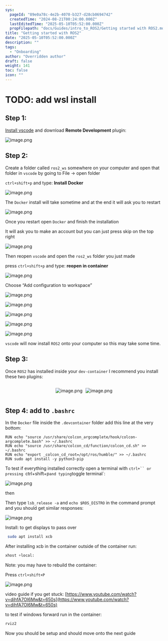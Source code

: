 ```yaml
---
sys:
  pageId: "89e0a78c-4e2b-4070-b327-d28cb0694742"
  createdTime: "2024-08-21T00:24:00.000Z"
  lastEditedTime: "2025-05-10T05:52:00.000Z"
  propFilepath: "docs/Guides/intro_to_ROS2/Getting started with ROS2.md"
title: "Getting started with ROS2"
date: "2025-05-10T05:52:00.000Z"
description: ""
tags:
  - "Onboarding"
author: "Overridden author"
draft: false
weight: 141
toc: false
icon: ""
---
```


# TODO: add wsl install

## Step 1:

[Install vscode](https://code.visualstudio.com/download) and download **Remote Development** plugin:

![image.png](https://prod-files-secure.s3.us-west-2.amazonaws.com/d518164a-d88e-44d1-a4ee-3adb3bd8bce0/efb52993-1881-4a40-b95e-6f020334f022/image.png?X-Amz-Algorithm=AWS4-HMAC-SHA256&X-Amz-Content-Sha256=UNSIGNED-PAYLOAD&X-Amz-Credential=ASIAZI2LB4663BUYK65B%2F20250620%2Fus-west-2%2Fs3%2Faws4_request&X-Amz-Date=20250620T121623Z&X-Amz-Expires=3600&X-Amz-Security-Token=IQoJb3JpZ2luX2VjENP%2F%2F%2F%2F%2F%2F%2F%2F%2F%2FwEaCXVzLXdlc3QtMiJHMEUCIQC6vSJC9NRis5WeezVc%2Fodie7c1nFfM3rDXuLkXLTsexwIgdpyNrG7xvJokrqn3MQDYjtAEJA3F%2B3WPq2REDn1cIbQqiAQIvP%2F%2F%2F%2F%2F%2F%2F%2F%2F%2FARAAGgw2Mzc0MjMxODM4MDUiDMSM%2FL9rW5QqslXveSrcAyR6SzBv%2Bd0S6kYULLwDz8E7%2FBthJtBzswCIyTxIPy90CBH4xsJNtaOeAOEVEXreWYUPL9G%2FSLUcU9fEO5eoPC7d1LY9bQ4LlblEugyCheiP%2FZKS36suMBiof7c5xA3%2B8e0eWzWuyyxXE7Zq8WDX6%2FvLpcaicJHt%2FaKGjFsmnjYWIy%2FEGOylh292cUsnDkqjZapFM%2BrOAeH7mbo3rGDQ93OvGtAN0dVxZkdGIS2g3QY7HIZduJzaY2GmW%2B42QD1K%2BqQ5UZaSumw2q2Lv59Isal6OuNBxhx%2B68YgmtZh8k1zfarkLdGIx%2BcyQNZo6GMPXP9btE55X6sEuAr2w6GDJlORwU0FgPWnpTmgw6reg1ynQa%2BXNSlrAkpsF0lNquQXMGYT2NVUKqKGPviWPEgmpjhQpMvqL440LM0RHw0CTyhiNShoDJOJAD3EznS4BJArzHBAUAMIVsAcW%2F3MHQLAmAYqTwmWdqVSwKv8KM5rTyuDRNHubAuF%2FiOYdIuZQ7PHJPCE2AHG8YoF7tnFTOmS850IHWAMk0NSZwqmmqbhZT%2Fjb20gFE%2FnpySL%2Btiuye2iAfku2cc8RggM8FMSb3MmpYJAB8Uu32dACoKcTkApAg3FwA3jw4T3hL%2B%2BpX%2FYdMOHx1MIGOqUBWa8zvj3UAP%2B7OORWGo%2Fyn%2Bs0MTL0wIkJCClk6uslgZ0QBCW5UnNO6QMnVXyZm3l1zOXDDF4lidmZELTNheWBrduMJCQnCGSCeUyQZg58Hh%2FHPaOPBVxvnRX1KIw6LeiI1kBJWPPwx3bXNvIPEhUrP3pNWcTn3HK67tts17O9t4jJ4hM1%2B5M88HgzR33kEDhPWNaVwTQjH%2B4aue1QLpI5%2F2FcZK18&X-Amz-Signature=5d8043968693198ce416298b85d58eb2de6e0ab2919dcdd0971d679096c0de7b&X-Amz-SignedHeaders=host&x-amz-checksum-mode=ENABLED&x-id=GetObject)

## Step 2:

Create a folder called `ros2_ws` somewhere on your computer and open that folder in `vscode` by going to File → open folder 

`ctrl+shift+p` and type: **Install Docker**

![image.png](https://prod-files-secure.s3.us-west-2.amazonaws.com/d518164a-d88e-44d1-a4ee-3adb3bd8bce0/2269dc0e-1cd5-47ff-bceb-c04ad9b2eab0/image.png?X-Amz-Algorithm=AWS4-HMAC-SHA256&X-Amz-Content-Sha256=UNSIGNED-PAYLOAD&X-Amz-Credential=ASIAZI2LB4663BUYK65B%2F20250620%2Fus-west-2%2Fs3%2Faws4_request&X-Amz-Date=20250620T121623Z&X-Amz-Expires=3600&X-Amz-Security-Token=IQoJb3JpZ2luX2VjENP%2F%2F%2F%2F%2F%2F%2F%2F%2F%2FwEaCXVzLXdlc3QtMiJHMEUCIQC6vSJC9NRis5WeezVc%2Fodie7c1nFfM3rDXuLkXLTsexwIgdpyNrG7xvJokrqn3MQDYjtAEJA3F%2B3WPq2REDn1cIbQqiAQIvP%2F%2F%2F%2F%2F%2F%2F%2F%2F%2FARAAGgw2Mzc0MjMxODM4MDUiDMSM%2FL9rW5QqslXveSrcAyR6SzBv%2Bd0S6kYULLwDz8E7%2FBthJtBzswCIyTxIPy90CBH4xsJNtaOeAOEVEXreWYUPL9G%2FSLUcU9fEO5eoPC7d1LY9bQ4LlblEugyCheiP%2FZKS36suMBiof7c5xA3%2B8e0eWzWuyyxXE7Zq8WDX6%2FvLpcaicJHt%2FaKGjFsmnjYWIy%2FEGOylh292cUsnDkqjZapFM%2BrOAeH7mbo3rGDQ93OvGtAN0dVxZkdGIS2g3QY7HIZduJzaY2GmW%2B42QD1K%2BqQ5UZaSumw2q2Lv59Isal6OuNBxhx%2B68YgmtZh8k1zfarkLdGIx%2BcyQNZo6GMPXP9btE55X6sEuAr2w6GDJlORwU0FgPWnpTmgw6reg1ynQa%2BXNSlrAkpsF0lNquQXMGYT2NVUKqKGPviWPEgmpjhQpMvqL440LM0RHw0CTyhiNShoDJOJAD3EznS4BJArzHBAUAMIVsAcW%2F3MHQLAmAYqTwmWdqVSwKv8KM5rTyuDRNHubAuF%2FiOYdIuZQ7PHJPCE2AHG8YoF7tnFTOmS850IHWAMk0NSZwqmmqbhZT%2Fjb20gFE%2FnpySL%2Btiuye2iAfku2cc8RggM8FMSb3MmpYJAB8Uu32dACoKcTkApAg3FwA3jw4T3hL%2B%2BpX%2FYdMOHx1MIGOqUBWa8zvj3UAP%2B7OORWGo%2Fyn%2Bs0MTL0wIkJCClk6uslgZ0QBCW5UnNO6QMnVXyZm3l1zOXDDF4lidmZELTNheWBrduMJCQnCGSCeUyQZg58Hh%2FHPaOPBVxvnRX1KIw6LeiI1kBJWPPwx3bXNvIPEhUrP3pNWcTn3HK67tts17O9t4jJ4hM1%2B5M88HgzR33kEDhPWNaVwTQjH%2B4aue1QLpI5%2F2FcZK18&X-Amz-Signature=f124896b7baaf9d3cd14fb6f7ef61d1bad91ebb4723bae5f4e02398673b02941&X-Amz-SignedHeaders=host&x-amz-checksum-mode=ENABLED&x-id=GetObject)

The `Docker` install will take sometime and at the end it will ask you to restart

![image.png](https://prod-files-secure.s3.us-west-2.amazonaws.com/d518164a-d88e-44d1-a4ee-3adb3bd8bce0/ed233f78-be33-4b1f-b89c-9c346c0e961e/image.png?X-Amz-Algorithm=AWS4-HMAC-SHA256&X-Amz-Content-Sha256=UNSIGNED-PAYLOAD&X-Amz-Credential=ASIAZI2LB4663BUYK65B%2F20250620%2Fus-west-2%2Fs3%2Faws4_request&X-Amz-Date=20250620T121623Z&X-Amz-Expires=3600&X-Amz-Security-Token=IQoJb3JpZ2luX2VjENP%2F%2F%2F%2F%2F%2F%2F%2F%2F%2FwEaCXVzLXdlc3QtMiJHMEUCIQC6vSJC9NRis5WeezVc%2Fodie7c1nFfM3rDXuLkXLTsexwIgdpyNrG7xvJokrqn3MQDYjtAEJA3F%2B3WPq2REDn1cIbQqiAQIvP%2F%2F%2F%2F%2F%2F%2F%2F%2F%2FARAAGgw2Mzc0MjMxODM4MDUiDMSM%2FL9rW5QqslXveSrcAyR6SzBv%2Bd0S6kYULLwDz8E7%2FBthJtBzswCIyTxIPy90CBH4xsJNtaOeAOEVEXreWYUPL9G%2FSLUcU9fEO5eoPC7d1LY9bQ4LlblEugyCheiP%2FZKS36suMBiof7c5xA3%2B8e0eWzWuyyxXE7Zq8WDX6%2FvLpcaicJHt%2FaKGjFsmnjYWIy%2FEGOylh292cUsnDkqjZapFM%2BrOAeH7mbo3rGDQ93OvGtAN0dVxZkdGIS2g3QY7HIZduJzaY2GmW%2B42QD1K%2BqQ5UZaSumw2q2Lv59Isal6OuNBxhx%2B68YgmtZh8k1zfarkLdGIx%2BcyQNZo6GMPXP9btE55X6sEuAr2w6GDJlORwU0FgPWnpTmgw6reg1ynQa%2BXNSlrAkpsF0lNquQXMGYT2NVUKqKGPviWPEgmpjhQpMvqL440LM0RHw0CTyhiNShoDJOJAD3EznS4BJArzHBAUAMIVsAcW%2F3MHQLAmAYqTwmWdqVSwKv8KM5rTyuDRNHubAuF%2FiOYdIuZQ7PHJPCE2AHG8YoF7tnFTOmS850IHWAMk0NSZwqmmqbhZT%2Fjb20gFE%2FnpySL%2Btiuye2iAfku2cc8RggM8FMSb3MmpYJAB8Uu32dACoKcTkApAg3FwA3jw4T3hL%2B%2BpX%2FYdMOHx1MIGOqUBWa8zvj3UAP%2B7OORWGo%2Fyn%2Bs0MTL0wIkJCClk6uslgZ0QBCW5UnNO6QMnVXyZm3l1zOXDDF4lidmZELTNheWBrduMJCQnCGSCeUyQZg58Hh%2FHPaOPBVxvnRX1KIw6LeiI1kBJWPPwx3bXNvIPEhUrP3pNWcTn3HK67tts17O9t4jJ4hM1%2B5M88HgzR33kEDhPWNaVwTQjH%2B4aue1QLpI5%2F2FcZK18&X-Amz-Signature=8cd5664168e5073d69f27c77940c086350e998c2c8ac9c6ea0592218f6383453&X-Amz-SignedHeaders=host&x-amz-checksum-mode=ENABLED&x-id=GetObject)

Once you restart open `Docker` and finish the installation

It will ask you to make an account but you can just press skip on the top right

![image.png](https://prod-files-secure.s3.us-west-2.amazonaws.com/d518164a-d88e-44d1-a4ee-3adb3bd8bce0/21010ad9-1659-4fd9-9f59-9932a09b2a3d/image.png?X-Amz-Algorithm=AWS4-HMAC-SHA256&X-Amz-Content-Sha256=UNSIGNED-PAYLOAD&X-Amz-Credential=ASIAZI2LB4663BUYK65B%2F20250620%2Fus-west-2%2Fs3%2Faws4_request&X-Amz-Date=20250620T121623Z&X-Amz-Expires=3600&X-Amz-Security-Token=IQoJb3JpZ2luX2VjENP%2F%2F%2F%2F%2F%2F%2F%2F%2F%2FwEaCXVzLXdlc3QtMiJHMEUCIQC6vSJC9NRis5WeezVc%2Fodie7c1nFfM3rDXuLkXLTsexwIgdpyNrG7xvJokrqn3MQDYjtAEJA3F%2B3WPq2REDn1cIbQqiAQIvP%2F%2F%2F%2F%2F%2F%2F%2F%2F%2FARAAGgw2Mzc0MjMxODM4MDUiDMSM%2FL9rW5QqslXveSrcAyR6SzBv%2Bd0S6kYULLwDz8E7%2FBthJtBzswCIyTxIPy90CBH4xsJNtaOeAOEVEXreWYUPL9G%2FSLUcU9fEO5eoPC7d1LY9bQ4LlblEugyCheiP%2FZKS36suMBiof7c5xA3%2B8e0eWzWuyyxXE7Zq8WDX6%2FvLpcaicJHt%2FaKGjFsmnjYWIy%2FEGOylh292cUsnDkqjZapFM%2BrOAeH7mbo3rGDQ93OvGtAN0dVxZkdGIS2g3QY7HIZduJzaY2GmW%2B42QD1K%2BqQ5UZaSumw2q2Lv59Isal6OuNBxhx%2B68YgmtZh8k1zfarkLdGIx%2BcyQNZo6GMPXP9btE55X6sEuAr2w6GDJlORwU0FgPWnpTmgw6reg1ynQa%2BXNSlrAkpsF0lNquQXMGYT2NVUKqKGPviWPEgmpjhQpMvqL440LM0RHw0CTyhiNShoDJOJAD3EznS4BJArzHBAUAMIVsAcW%2F3MHQLAmAYqTwmWdqVSwKv8KM5rTyuDRNHubAuF%2FiOYdIuZQ7PHJPCE2AHG8YoF7tnFTOmS850IHWAMk0NSZwqmmqbhZT%2Fjb20gFE%2FnpySL%2Btiuye2iAfku2cc8RggM8FMSb3MmpYJAB8Uu32dACoKcTkApAg3FwA3jw4T3hL%2B%2BpX%2FYdMOHx1MIGOqUBWa8zvj3UAP%2B7OORWGo%2Fyn%2Bs0MTL0wIkJCClk6uslgZ0QBCW5UnNO6QMnVXyZm3l1zOXDDF4lidmZELTNheWBrduMJCQnCGSCeUyQZg58Hh%2FHPaOPBVxvnRX1KIw6LeiI1kBJWPPwx3bXNvIPEhUrP3pNWcTn3HK67tts17O9t4jJ4hM1%2B5M88HgzR33kEDhPWNaVwTQjH%2B4aue1QLpI5%2F2FcZK18&X-Amz-Signature=f10591aec03db5fd9e394fe6b9fe5988d39c27491371f31a7af8a5a814dc6835&X-Amz-SignedHeaders=host&x-amz-checksum-mode=ENABLED&x-id=GetObject)

Then reopen `vscode` and open the `ros2_ws` folder you just made

press `ctrl+shift+p` and type: **reopen in container**

![image.png](https://prod-files-secure.s3.us-west-2.amazonaws.com/d518164a-d88e-44d1-a4ee-3adb3bd8bce0/4e93b8c2-41ad-488c-8095-c74205196118/image.png?X-Amz-Algorithm=AWS4-HMAC-SHA256&X-Amz-Content-Sha256=UNSIGNED-PAYLOAD&X-Amz-Credential=ASIAZI2LB4663BUYK65B%2F20250620%2Fus-west-2%2Fs3%2Faws4_request&X-Amz-Date=20250620T121623Z&X-Amz-Expires=3600&X-Amz-Security-Token=IQoJb3JpZ2luX2VjENP%2F%2F%2F%2F%2F%2F%2F%2F%2F%2FwEaCXVzLXdlc3QtMiJHMEUCIQC6vSJC9NRis5WeezVc%2Fodie7c1nFfM3rDXuLkXLTsexwIgdpyNrG7xvJokrqn3MQDYjtAEJA3F%2B3WPq2REDn1cIbQqiAQIvP%2F%2F%2F%2F%2F%2F%2F%2F%2F%2FARAAGgw2Mzc0MjMxODM4MDUiDMSM%2FL9rW5QqslXveSrcAyR6SzBv%2Bd0S6kYULLwDz8E7%2FBthJtBzswCIyTxIPy90CBH4xsJNtaOeAOEVEXreWYUPL9G%2FSLUcU9fEO5eoPC7d1LY9bQ4LlblEugyCheiP%2FZKS36suMBiof7c5xA3%2B8e0eWzWuyyxXE7Zq8WDX6%2FvLpcaicJHt%2FaKGjFsmnjYWIy%2FEGOylh292cUsnDkqjZapFM%2BrOAeH7mbo3rGDQ93OvGtAN0dVxZkdGIS2g3QY7HIZduJzaY2GmW%2B42QD1K%2BqQ5UZaSumw2q2Lv59Isal6OuNBxhx%2B68YgmtZh8k1zfarkLdGIx%2BcyQNZo6GMPXP9btE55X6sEuAr2w6GDJlORwU0FgPWnpTmgw6reg1ynQa%2BXNSlrAkpsF0lNquQXMGYT2NVUKqKGPviWPEgmpjhQpMvqL440LM0RHw0CTyhiNShoDJOJAD3EznS4BJArzHBAUAMIVsAcW%2F3MHQLAmAYqTwmWdqVSwKv8KM5rTyuDRNHubAuF%2FiOYdIuZQ7PHJPCE2AHG8YoF7tnFTOmS850IHWAMk0NSZwqmmqbhZT%2Fjb20gFE%2FnpySL%2Btiuye2iAfku2cc8RggM8FMSb3MmpYJAB8Uu32dACoKcTkApAg3FwA3jw4T3hL%2B%2BpX%2FYdMOHx1MIGOqUBWa8zvj3UAP%2B7OORWGo%2Fyn%2Bs0MTL0wIkJCClk6uslgZ0QBCW5UnNO6QMnVXyZm3l1zOXDDF4lidmZELTNheWBrduMJCQnCGSCeUyQZg58Hh%2FHPaOPBVxvnRX1KIw6LeiI1kBJWPPwx3bXNvIPEhUrP3pNWcTn3HK67tts17O9t4jJ4hM1%2B5M88HgzR33kEDhPWNaVwTQjH%2B4aue1QLpI5%2F2FcZK18&X-Amz-Signature=038edf2f06760ca698eb9b27ecf066bb2591ff7da0e88cab9f6e03adf3de8865&X-Amz-SignedHeaders=host&x-amz-checksum-mode=ENABLED&x-id=GetObject)

Choose “Add configuration to workspace”

![image.png](https://prod-files-secure.s3.us-west-2.amazonaws.com/d518164a-d88e-44d1-a4ee-3adb3bd8bce0/9560b282-5060-4989-ba37-97e7b2c22476/image.png?X-Amz-Algorithm=AWS4-HMAC-SHA256&X-Amz-Content-Sha256=UNSIGNED-PAYLOAD&X-Amz-Credential=ASIAZI2LB4663BUYK65B%2F20250620%2Fus-west-2%2Fs3%2Faws4_request&X-Amz-Date=20250620T121623Z&X-Amz-Expires=3600&X-Amz-Security-Token=IQoJb3JpZ2luX2VjENP%2F%2F%2F%2F%2F%2F%2F%2F%2F%2FwEaCXVzLXdlc3QtMiJHMEUCIQC6vSJC9NRis5WeezVc%2Fodie7c1nFfM3rDXuLkXLTsexwIgdpyNrG7xvJokrqn3MQDYjtAEJA3F%2B3WPq2REDn1cIbQqiAQIvP%2F%2F%2F%2F%2F%2F%2F%2F%2F%2FARAAGgw2Mzc0MjMxODM4MDUiDMSM%2FL9rW5QqslXveSrcAyR6SzBv%2Bd0S6kYULLwDz8E7%2FBthJtBzswCIyTxIPy90CBH4xsJNtaOeAOEVEXreWYUPL9G%2FSLUcU9fEO5eoPC7d1LY9bQ4LlblEugyCheiP%2FZKS36suMBiof7c5xA3%2B8e0eWzWuyyxXE7Zq8WDX6%2FvLpcaicJHt%2FaKGjFsmnjYWIy%2FEGOylh292cUsnDkqjZapFM%2BrOAeH7mbo3rGDQ93OvGtAN0dVxZkdGIS2g3QY7HIZduJzaY2GmW%2B42QD1K%2BqQ5UZaSumw2q2Lv59Isal6OuNBxhx%2B68YgmtZh8k1zfarkLdGIx%2BcyQNZo6GMPXP9btE55X6sEuAr2w6GDJlORwU0FgPWnpTmgw6reg1ynQa%2BXNSlrAkpsF0lNquQXMGYT2NVUKqKGPviWPEgmpjhQpMvqL440LM0RHw0CTyhiNShoDJOJAD3EznS4BJArzHBAUAMIVsAcW%2F3MHQLAmAYqTwmWdqVSwKv8KM5rTyuDRNHubAuF%2FiOYdIuZQ7PHJPCE2AHG8YoF7tnFTOmS850IHWAMk0NSZwqmmqbhZT%2Fjb20gFE%2FnpySL%2Btiuye2iAfku2cc8RggM8FMSb3MmpYJAB8Uu32dACoKcTkApAg3FwA3jw4T3hL%2B%2BpX%2FYdMOHx1MIGOqUBWa8zvj3UAP%2B7OORWGo%2Fyn%2Bs0MTL0wIkJCClk6uslgZ0QBCW5UnNO6QMnVXyZm3l1zOXDDF4lidmZELTNheWBrduMJCQnCGSCeUyQZg58Hh%2FHPaOPBVxvnRX1KIw6LeiI1kBJWPPwx3bXNvIPEhUrP3pNWcTn3HK67tts17O9t4jJ4hM1%2B5M88HgzR33kEDhPWNaVwTQjH%2B4aue1QLpI5%2F2FcZK18&X-Amz-Signature=00ee5e3b9990d88a1a760a30c9a98467cd06c9e68bd68ca6e6c749665225e4e0&X-Amz-SignedHeaders=host&x-amz-checksum-mode=ENABLED&x-id=GetObject)

![image.png](https://prod-files-secure.s3.us-west-2.amazonaws.com/d518164a-d88e-44d1-a4ee-3adb3bd8bce0/2ee63f81-886b-48e8-a553-dc6e5eac99e4/image.png?X-Amz-Algorithm=AWS4-HMAC-SHA256&X-Amz-Content-Sha256=UNSIGNED-PAYLOAD&X-Amz-Credential=ASIAZI2LB4663BUYK65B%2F20250620%2Fus-west-2%2Fs3%2Faws4_request&X-Amz-Date=20250620T121623Z&X-Amz-Expires=3600&X-Amz-Security-Token=IQoJb3JpZ2luX2VjENP%2F%2F%2F%2F%2F%2F%2F%2F%2F%2FwEaCXVzLXdlc3QtMiJHMEUCIQC6vSJC9NRis5WeezVc%2Fodie7c1nFfM3rDXuLkXLTsexwIgdpyNrG7xvJokrqn3MQDYjtAEJA3F%2B3WPq2REDn1cIbQqiAQIvP%2F%2F%2F%2F%2F%2F%2F%2F%2F%2FARAAGgw2Mzc0MjMxODM4MDUiDMSM%2FL9rW5QqslXveSrcAyR6SzBv%2Bd0S6kYULLwDz8E7%2FBthJtBzswCIyTxIPy90CBH4xsJNtaOeAOEVEXreWYUPL9G%2FSLUcU9fEO5eoPC7d1LY9bQ4LlblEugyCheiP%2FZKS36suMBiof7c5xA3%2B8e0eWzWuyyxXE7Zq8WDX6%2FvLpcaicJHt%2FaKGjFsmnjYWIy%2FEGOylh292cUsnDkqjZapFM%2BrOAeH7mbo3rGDQ93OvGtAN0dVxZkdGIS2g3QY7HIZduJzaY2GmW%2B42QD1K%2BqQ5UZaSumw2q2Lv59Isal6OuNBxhx%2B68YgmtZh8k1zfarkLdGIx%2BcyQNZo6GMPXP9btE55X6sEuAr2w6GDJlORwU0FgPWnpTmgw6reg1ynQa%2BXNSlrAkpsF0lNquQXMGYT2NVUKqKGPviWPEgmpjhQpMvqL440LM0RHw0CTyhiNShoDJOJAD3EznS4BJArzHBAUAMIVsAcW%2F3MHQLAmAYqTwmWdqVSwKv8KM5rTyuDRNHubAuF%2FiOYdIuZQ7PHJPCE2AHG8YoF7tnFTOmS850IHWAMk0NSZwqmmqbhZT%2Fjb20gFE%2FnpySL%2Btiuye2iAfku2cc8RggM8FMSb3MmpYJAB8Uu32dACoKcTkApAg3FwA3jw4T3hL%2B%2BpX%2FYdMOHx1MIGOqUBWa8zvj3UAP%2B7OORWGo%2Fyn%2Bs0MTL0wIkJCClk6uslgZ0QBCW5UnNO6QMnVXyZm3l1zOXDDF4lidmZELTNheWBrduMJCQnCGSCeUyQZg58Hh%2FHPaOPBVxvnRX1KIw6LeiI1kBJWPPwx3bXNvIPEhUrP3pNWcTn3HK67tts17O9t4jJ4hM1%2B5M88HgzR33kEDhPWNaVwTQjH%2B4aue1QLpI5%2F2FcZK18&X-Amz-Signature=e51b7a9907ad0166564a1f4fc2f3fb2cc453958c57467e3f4bd9347958fec376&X-Amz-SignedHeaders=host&x-amz-checksum-mode=ENABLED&x-id=GetObject)

![image.png](https://prod-files-secure.s3.us-west-2.amazonaws.com/d518164a-d88e-44d1-a4ee-3adb3bd8bce0/ae1580b2-b048-407e-aed9-b584224a7a04/image.png?X-Amz-Algorithm=AWS4-HMAC-SHA256&X-Amz-Content-Sha256=UNSIGNED-PAYLOAD&X-Amz-Credential=ASIAZI2LB4663BUYK65B%2F20250620%2Fus-west-2%2Fs3%2Faws4_request&X-Amz-Date=20250620T121623Z&X-Amz-Expires=3600&X-Amz-Security-Token=IQoJb3JpZ2luX2VjENP%2F%2F%2F%2F%2F%2F%2F%2F%2F%2FwEaCXVzLXdlc3QtMiJHMEUCIQC6vSJC9NRis5WeezVc%2Fodie7c1nFfM3rDXuLkXLTsexwIgdpyNrG7xvJokrqn3MQDYjtAEJA3F%2B3WPq2REDn1cIbQqiAQIvP%2F%2F%2F%2F%2F%2F%2F%2F%2F%2FARAAGgw2Mzc0MjMxODM4MDUiDMSM%2FL9rW5QqslXveSrcAyR6SzBv%2Bd0S6kYULLwDz8E7%2FBthJtBzswCIyTxIPy90CBH4xsJNtaOeAOEVEXreWYUPL9G%2FSLUcU9fEO5eoPC7d1LY9bQ4LlblEugyCheiP%2FZKS36suMBiof7c5xA3%2B8e0eWzWuyyxXE7Zq8WDX6%2FvLpcaicJHt%2FaKGjFsmnjYWIy%2FEGOylh292cUsnDkqjZapFM%2BrOAeH7mbo3rGDQ93OvGtAN0dVxZkdGIS2g3QY7HIZduJzaY2GmW%2B42QD1K%2BqQ5UZaSumw2q2Lv59Isal6OuNBxhx%2B68YgmtZh8k1zfarkLdGIx%2BcyQNZo6GMPXP9btE55X6sEuAr2w6GDJlORwU0FgPWnpTmgw6reg1ynQa%2BXNSlrAkpsF0lNquQXMGYT2NVUKqKGPviWPEgmpjhQpMvqL440LM0RHw0CTyhiNShoDJOJAD3EznS4BJArzHBAUAMIVsAcW%2F3MHQLAmAYqTwmWdqVSwKv8KM5rTyuDRNHubAuF%2FiOYdIuZQ7PHJPCE2AHG8YoF7tnFTOmS850IHWAMk0NSZwqmmqbhZT%2Fjb20gFE%2FnpySL%2Btiuye2iAfku2cc8RggM8FMSb3MmpYJAB8Uu32dACoKcTkApAg3FwA3jw4T3hL%2B%2BpX%2FYdMOHx1MIGOqUBWa8zvj3UAP%2B7OORWGo%2Fyn%2Bs0MTL0wIkJCClk6uslgZ0QBCW5UnNO6QMnVXyZm3l1zOXDDF4lidmZELTNheWBrduMJCQnCGSCeUyQZg58Hh%2FHPaOPBVxvnRX1KIw6LeiI1kBJWPPwx3bXNvIPEhUrP3pNWcTn3HK67tts17O9t4jJ4hM1%2B5M88HgzR33kEDhPWNaVwTQjH%2B4aue1QLpI5%2F2FcZK18&X-Amz-Signature=34bbb86d37102e170d1cc150ac13012ebc4aff225ecaa3e29b9a453e0ae03a93&X-Amz-SignedHeaders=host&x-amz-checksum-mode=ENABLED&x-id=GetObject)

![image.png](https://prod-files-secure.s3.us-west-2.amazonaws.com/d518164a-d88e-44d1-a4ee-3adb3bd8bce0/53255b28-f75e-430f-b9e3-c0ac8577e42b/image.png?X-Amz-Algorithm=AWS4-HMAC-SHA256&X-Amz-Content-Sha256=UNSIGNED-PAYLOAD&X-Amz-Credential=ASIAZI2LB4663BUYK65B%2F20250620%2Fus-west-2%2Fs3%2Faws4_request&X-Amz-Date=20250620T121623Z&X-Amz-Expires=3600&X-Amz-Security-Token=IQoJb3JpZ2luX2VjENP%2F%2F%2F%2F%2F%2F%2F%2F%2F%2FwEaCXVzLXdlc3QtMiJHMEUCIQC6vSJC9NRis5WeezVc%2Fodie7c1nFfM3rDXuLkXLTsexwIgdpyNrG7xvJokrqn3MQDYjtAEJA3F%2B3WPq2REDn1cIbQqiAQIvP%2F%2F%2F%2F%2F%2F%2F%2F%2F%2FARAAGgw2Mzc0MjMxODM4MDUiDMSM%2FL9rW5QqslXveSrcAyR6SzBv%2Bd0S6kYULLwDz8E7%2FBthJtBzswCIyTxIPy90CBH4xsJNtaOeAOEVEXreWYUPL9G%2FSLUcU9fEO5eoPC7d1LY9bQ4LlblEugyCheiP%2FZKS36suMBiof7c5xA3%2B8e0eWzWuyyxXE7Zq8WDX6%2FvLpcaicJHt%2FaKGjFsmnjYWIy%2FEGOylh292cUsnDkqjZapFM%2BrOAeH7mbo3rGDQ93OvGtAN0dVxZkdGIS2g3QY7HIZduJzaY2GmW%2B42QD1K%2BqQ5UZaSumw2q2Lv59Isal6OuNBxhx%2B68YgmtZh8k1zfarkLdGIx%2BcyQNZo6GMPXP9btE55X6sEuAr2w6GDJlORwU0FgPWnpTmgw6reg1ynQa%2BXNSlrAkpsF0lNquQXMGYT2NVUKqKGPviWPEgmpjhQpMvqL440LM0RHw0CTyhiNShoDJOJAD3EznS4BJArzHBAUAMIVsAcW%2F3MHQLAmAYqTwmWdqVSwKv8KM5rTyuDRNHubAuF%2FiOYdIuZQ7PHJPCE2AHG8YoF7tnFTOmS850IHWAMk0NSZwqmmqbhZT%2Fjb20gFE%2FnpySL%2Btiuye2iAfku2cc8RggM8FMSb3MmpYJAB8Uu32dACoKcTkApAg3FwA3jw4T3hL%2B%2BpX%2FYdMOHx1MIGOqUBWa8zvj3UAP%2B7OORWGo%2Fyn%2Bs0MTL0wIkJCClk6uslgZ0QBCW5UnNO6QMnVXyZm3l1zOXDDF4lidmZELTNheWBrduMJCQnCGSCeUyQZg58Hh%2FHPaOPBVxvnRX1KIw6LeiI1kBJWPPwx3bXNvIPEhUrP3pNWcTn3HK67tts17O9t4jJ4hM1%2B5M88HgzR33kEDhPWNaVwTQjH%2B4aue1QLpI5%2F2FcZK18&X-Amz-Signature=c4b25bca82340e6b696ef16809ce9d8c363e9e465f74bc3554a8788024025177&X-Amz-SignedHeaders=host&x-amz-checksum-mode=ENABLED&x-id=GetObject)

![image.png](https://prod-files-secure.s3.us-west-2.amazonaws.com/d518164a-d88e-44d1-a4ee-3adb3bd8bce0/7c562767-5af9-4ffb-97d1-327bcdf4ee00/image.png?X-Amz-Algorithm=AWS4-HMAC-SHA256&X-Amz-Content-Sha256=UNSIGNED-PAYLOAD&X-Amz-Credential=ASIAZI2LB4663BUYK65B%2F20250620%2Fus-west-2%2Fs3%2Faws4_request&X-Amz-Date=20250620T121623Z&X-Amz-Expires=3600&X-Amz-Security-Token=IQoJb3JpZ2luX2VjENP%2F%2F%2F%2F%2F%2F%2F%2F%2F%2FwEaCXVzLXdlc3QtMiJHMEUCIQC6vSJC9NRis5WeezVc%2Fodie7c1nFfM3rDXuLkXLTsexwIgdpyNrG7xvJokrqn3MQDYjtAEJA3F%2B3WPq2REDn1cIbQqiAQIvP%2F%2F%2F%2F%2F%2F%2F%2F%2F%2FARAAGgw2Mzc0MjMxODM4MDUiDMSM%2FL9rW5QqslXveSrcAyR6SzBv%2Bd0S6kYULLwDz8E7%2FBthJtBzswCIyTxIPy90CBH4xsJNtaOeAOEVEXreWYUPL9G%2FSLUcU9fEO5eoPC7d1LY9bQ4LlblEugyCheiP%2FZKS36suMBiof7c5xA3%2B8e0eWzWuyyxXE7Zq8WDX6%2FvLpcaicJHt%2FaKGjFsmnjYWIy%2FEGOylh292cUsnDkqjZapFM%2BrOAeH7mbo3rGDQ93OvGtAN0dVxZkdGIS2g3QY7HIZduJzaY2GmW%2B42QD1K%2BqQ5UZaSumw2q2Lv59Isal6OuNBxhx%2B68YgmtZh8k1zfarkLdGIx%2BcyQNZo6GMPXP9btE55X6sEuAr2w6GDJlORwU0FgPWnpTmgw6reg1ynQa%2BXNSlrAkpsF0lNquQXMGYT2NVUKqKGPviWPEgmpjhQpMvqL440LM0RHw0CTyhiNShoDJOJAD3EznS4BJArzHBAUAMIVsAcW%2F3MHQLAmAYqTwmWdqVSwKv8KM5rTyuDRNHubAuF%2FiOYdIuZQ7PHJPCE2AHG8YoF7tnFTOmS850IHWAMk0NSZwqmmqbhZT%2Fjb20gFE%2FnpySL%2Btiuye2iAfku2cc8RggM8FMSb3MmpYJAB8Uu32dACoKcTkApAg3FwA3jw4T3hL%2B%2BpX%2FYdMOHx1MIGOqUBWa8zvj3UAP%2B7OORWGo%2Fyn%2Bs0MTL0wIkJCClk6uslgZ0QBCW5UnNO6QMnVXyZm3l1zOXDDF4lidmZELTNheWBrduMJCQnCGSCeUyQZg58Hh%2FHPaOPBVxvnRX1KIw6LeiI1kBJWPPwx3bXNvIPEhUrP3pNWcTn3HK67tts17O9t4jJ4hM1%2B5M88HgzR33kEDhPWNaVwTQjH%2B4aue1QLpI5%2F2FcZK18&X-Amz-Signature=8f683f62f7ec3bf30f36708ddf0c1c948f37d4af1b48d07eaf43c1972968b15f&X-Amz-SignedHeaders=host&x-amz-checksum-mode=ENABLED&x-id=GetObject)

`vscode` will now install `ROS2` onto your computer so this may take some time.

## Step 3:

Once `ROS2` has installed inside your `dev-container` I recommend you install these two plugins:

<div style="display: flex;flex-direction: row; column-gap:10px; max-width: 630px;justify-content: center;">
<div>

![image.png](https://prod-files-secure.s3.us-west-2.amazonaws.com/d518164a-d88e-44d1-a4ee-3adb3bd8bce0/3fc3d550-5a54-4ba1-ba6b-faa01cdb7369/image.png?X-Amz-Algorithm=AWS4-HMAC-SHA256&X-Amz-Content-Sha256=UNSIGNED-PAYLOAD&X-Amz-Credential=ASIAZI2LB4664JAGKSGR%2F20250620%2Fus-west-2%2Fs3%2Faws4_request&X-Amz-Date=20250620T121624Z&X-Amz-Expires=3600&X-Amz-Security-Token=IQoJb3JpZ2luX2VjENP%2F%2F%2F%2F%2F%2F%2F%2F%2F%2FwEaCXVzLXdlc3QtMiJHMEUCIQC2%2BNEX%2FFmQ9oSkfWd3Mk%2FAn3AMgYZC%2F3tHXWzn9i%2BA7AIgDOdmENrQVPSyDu%2FzRIdWiDvCQaLj0U57tWIhetDqYpcqiAQIvP%2F%2F%2F%2F%2F%2F%2F%2F%2F%2FARAAGgw2Mzc0MjMxODM4MDUiDAYYHxUZ4029YC1wZyrcAwnLIvKEHh22kPZQSnJltclfNxKgZWZYXLoc9ZD%2BaL4n9xmwqqbEhudIzMhyvPXQ%2FxLt5HafUrV%2BbAC46ciCZ1c194bvYarIqlVfsXZsflhmyPEGEk%2FIivydQT4Hi1aXnr%2BIdHOHQ6YZWGQRXLJpt1Y1GQbLdHwV7EEbnf0vGpuKE8lRaiyfo%2FhFsO1MfenjI6zp1KlGqKwPknxfP0%2B%2Fu6zIl%2FqElwljdfdopVWY1nvAq8GWWB4%2BoZBFNVmSCWPd5KzPPWhfbLwIoQ9ev7LY7c%2BFGHG1v7bY6qjhG5R7AgIKoWzeNlca%2BF0ycINGzRB%2FOOU8BTyvbdWG6oHCPErwAAocBl3Z6RkL9RMzMNf4xMEMw060vkpXZoHsH%2Btl2J4RrQsk%2BOGTkC5knf6z5Jg77E3nV7EJS7wMbItzeduXSHnMGVskNBJOy8pl7I0rJEdHvk%2BGMWlumxn2tw7mCaBX0lF9WU%2Bq4wyNRXFnzI7r3GRPo5zWGtdrWrWNa9%2FUidy06YMdI9%2BzpdVOupG8FY1XRno%2BJLLogIReqzoqGOVTe%2FOViMqBa%2BCXkvIL1PMH%2FAxcXVqmD6tO9DvMbxSQbACjoKmSQc5X9XSPb9OORKt02HVHezr5SkCGkDlXGCkPMIvy1MIGOqUBWjsJz0Wk7kfDeI2zSbDgXT6AFbV1%2B4u9gnld8feINEp%2BHIJqWXiP4P2IbzFehcdoJ0YXEwzdcUP3ENG0sEluApkv7ikiAd5%2BZUznIJfEH6%2B%2F1N22OP08DiCksORpQA%2B5K2%2B6FlCkWM0gG7lS0cCF6QPgafc44d0HJoacgoEb7dijJPvAvjatzIEkeRYVOtGYjU%2Bj9jeB6zqEFcWsB9odBiRxI0sx&X-Amz-Signature=172d3c688ee9fc31f35877f9a29d5810b5a380247f5e3f9f955b0c74d4e907bb&X-Amz-SignedHeaders=host&x-amz-checksum-mode=ENABLED&x-id=GetObject)

</div>
<div>

![image.png](https://prod-files-secure.s3.us-west-2.amazonaws.com/d518164a-d88e-44d1-a4ee-3adb3bd8bce0/d994cc66-13c2-4093-a5a3-f84cf4601a82/image.png?X-Amz-Algorithm=AWS4-HMAC-SHA256&X-Amz-Content-Sha256=UNSIGNED-PAYLOAD&X-Amz-Credential=ASIAZI2LB466U6UJNXEN%2F20250620%2Fus-west-2%2Fs3%2Faws4_request&X-Amz-Date=20250620T121625Z&X-Amz-Expires=3600&X-Amz-Security-Token=IQoJb3JpZ2luX2VjENP%2F%2F%2F%2F%2F%2F%2F%2F%2F%2FwEaCXVzLXdlc3QtMiJHMEUCIDgxksF7U37x22lWSS1tQBrMDda9wgZf%2FCX3zqxGtckfAiEAom9SRNoLEwq3O3zyqoX5V%2B9Eao4JcA3%2B0el73Vy43QUqiAQIvP%2F%2F%2F%2F%2F%2F%2F%2F%2F%2FARAAGgw2Mzc0MjMxODM4MDUiDFnpXRl7Sqb4jsSIJircAzKJC12t45DGKNoNZdSaaMoenaQCUXIica1Ghvjt1MqSfMakEbsv7oYaE3I%2BUSpYnUFTj5t4PjSWcQ2l3vKImvhLdhdDJhcD1O6hsI8u8U6tJIg8RLwtVVBfemeNKR1BNQ2blO%2BMRAca29YXTlDLlh9Jhds3VpOi4ZBH0MURADPfEmjomBIaHRAiPpLbaAiEIy2vqTJqUb%2B7BiKkP15OIAhLI4mABSdehYdy0bBudoq6uee03BhEHh0sZzkzMuuurzNvV6ib3TNkTqi8WYTMNoQ%2F2UQOgwnfQ%2B%2BaXVqvLflb8UETqjT%2BpqDi3jwEy7PlPBpIweqyEW4XOXiA89%2BMDjrvPYI60LTwh7gCCsv8JxgZVsYSRHpE5qgrixj0wJ%2BjTwubEKbALrhuUYlX%2F4NfnzRdQARRboUWTq9Ou2Vt2FMPnPBlov0zYXAgJ8%2BbJrB2qlaluvAWBbnpOAAy7x6U%2BDDLmETxYsyJpMQDoRcGDfcsuSjqVkmrguFbRTli%2B0oGo4W0k6NU%2BKWLKc5vtAAgmuQNxXWZHj7FGXLZB8JOE%2FqWzAcuSn8098PbSZS%2Fkqiv4ClX7RgjiXOW2J6n4d%2FgPAPNJAB1dF%2FhDuPE7YPXKUtXCcFtgdK%2Fjc5PSwssMM7x1MIGOqUBcizPhALcOMocD4WvS0oUq53ZthQgdC3YP70ZgS4CRdb6J0zjbi%2FqedvDVH9s%2FZy6m6EuPFat60LCY60qZVFkHNCcP3QWedF7NLXKtcWBoukjQO5SZ1H1bV6z0Tlqd%2Bkyaq6TxU%2B52XL5G2kxaEZbj%2Fy3AoERRziI5ms%2FcH%2B7u%2BAvpxyjp40g2ILZcGkg%2FCakCD55JU2WixxDTz2zj1J%2B91gLE2xt&X-Amz-Signature=8d64f2af8f27b53ab8dd32d0b0746ea9c0ff6246c13ca3446e5704a1f6675ef9&X-Amz-SignedHeaders=host&x-amz-checksum-mode=ENABLED&x-id=GetObject)

</div>
</div>

## Step 4: add to `.bashrc`

In the `Docker` file inside the `.devcontainer` folder add this line at the very bottom: 

```docker
RUN echo "source /usr/share/colcon_argcomplete/hook/colcon-argcomplete.bash" >> ~/.bashrc
RUN echo "source /usr/share/colcon_cd/function/colcon_cd.sh" >> ~/.bashrc
RUN echo "export _colcon_cd_root=/opt/ros/humble/" >> ~/.bashrc
RUN sudo apt install -y python3-pip 
```

To test if everything installed correctly open a terminal with `ctrl+`` or pressing `ctrl+shift+p` and typing `toggle terminal`:

![image.png](https://prod-files-secure.s3.us-west-2.amazonaws.com/d518164a-d88e-44d1-a4ee-3adb3bd8bce0/6a4943d8-b04e-4c02-9a58-775f3384d1a5/image.png?X-Amz-Algorithm=AWS4-HMAC-SHA256&X-Amz-Content-Sha256=UNSIGNED-PAYLOAD&X-Amz-Credential=ASIAZI2LB4663BUYK65B%2F20250620%2Fus-west-2%2Fs3%2Faws4_request&X-Amz-Date=20250620T121623Z&X-Amz-Expires=3600&X-Amz-Security-Token=IQoJb3JpZ2luX2VjENP%2F%2F%2F%2F%2F%2F%2F%2F%2F%2FwEaCXVzLXdlc3QtMiJHMEUCIQC6vSJC9NRis5WeezVc%2Fodie7c1nFfM3rDXuLkXLTsexwIgdpyNrG7xvJokrqn3MQDYjtAEJA3F%2B3WPq2REDn1cIbQqiAQIvP%2F%2F%2F%2F%2F%2F%2F%2F%2F%2FARAAGgw2Mzc0MjMxODM4MDUiDMSM%2FL9rW5QqslXveSrcAyR6SzBv%2Bd0S6kYULLwDz8E7%2FBthJtBzswCIyTxIPy90CBH4xsJNtaOeAOEVEXreWYUPL9G%2FSLUcU9fEO5eoPC7d1LY9bQ4LlblEugyCheiP%2FZKS36suMBiof7c5xA3%2B8e0eWzWuyyxXE7Zq8WDX6%2FvLpcaicJHt%2FaKGjFsmnjYWIy%2FEGOylh292cUsnDkqjZapFM%2BrOAeH7mbo3rGDQ93OvGtAN0dVxZkdGIS2g3QY7HIZduJzaY2GmW%2B42QD1K%2BqQ5UZaSumw2q2Lv59Isal6OuNBxhx%2B68YgmtZh8k1zfarkLdGIx%2BcyQNZo6GMPXP9btE55X6sEuAr2w6GDJlORwU0FgPWnpTmgw6reg1ynQa%2BXNSlrAkpsF0lNquQXMGYT2NVUKqKGPviWPEgmpjhQpMvqL440LM0RHw0CTyhiNShoDJOJAD3EznS4BJArzHBAUAMIVsAcW%2F3MHQLAmAYqTwmWdqVSwKv8KM5rTyuDRNHubAuF%2FiOYdIuZQ7PHJPCE2AHG8YoF7tnFTOmS850IHWAMk0NSZwqmmqbhZT%2Fjb20gFE%2FnpySL%2Btiuye2iAfku2cc8RggM8FMSb3MmpYJAB8Uu32dACoKcTkApAg3FwA3jw4T3hL%2B%2BpX%2FYdMOHx1MIGOqUBWa8zvj3UAP%2B7OORWGo%2Fyn%2Bs0MTL0wIkJCClk6uslgZ0QBCW5UnNO6QMnVXyZm3l1zOXDDF4lidmZELTNheWBrduMJCQnCGSCeUyQZg58Hh%2FHPaOPBVxvnRX1KIw6LeiI1kBJWPPwx3bXNvIPEhUrP3pNWcTn3HK67tts17O9t4jJ4hM1%2B5M88HgzR33kEDhPWNaVwTQjH%2B4aue1QLpI5%2F2FcZK18&X-Amz-Signature=81ea73bb9f1324662c820c8b51efcc7f67fd5bb16688b6684943763d1a007e93&X-Amz-SignedHeaders=host&x-amz-checksum-mode=ENABLED&x-id=GetObject)

then 

Then type `lsb_release -a` and `echo $ROS_DISTRO` in the command prompt and you should get similar responses:

![image.png](https://prod-files-secure.s3.us-west-2.amazonaws.com/d518164a-d88e-44d1-a4ee-3adb3bd8bce0/3e635dec-a805-4e85-8b9e-d000e5b71a4e/image.png?X-Amz-Algorithm=AWS4-HMAC-SHA256&X-Amz-Content-Sha256=UNSIGNED-PAYLOAD&X-Amz-Credential=ASIAZI2LB4663BUYK65B%2F20250620%2Fus-west-2%2Fs3%2Faws4_request&X-Amz-Date=20250620T121623Z&X-Amz-Expires=3600&X-Amz-Security-Token=IQoJb3JpZ2luX2VjENP%2F%2F%2F%2F%2F%2F%2F%2F%2F%2FwEaCXVzLXdlc3QtMiJHMEUCIQC6vSJC9NRis5WeezVc%2Fodie7c1nFfM3rDXuLkXLTsexwIgdpyNrG7xvJokrqn3MQDYjtAEJA3F%2B3WPq2REDn1cIbQqiAQIvP%2F%2F%2F%2F%2F%2F%2F%2F%2F%2FARAAGgw2Mzc0MjMxODM4MDUiDMSM%2FL9rW5QqslXveSrcAyR6SzBv%2Bd0S6kYULLwDz8E7%2FBthJtBzswCIyTxIPy90CBH4xsJNtaOeAOEVEXreWYUPL9G%2FSLUcU9fEO5eoPC7d1LY9bQ4LlblEugyCheiP%2FZKS36suMBiof7c5xA3%2B8e0eWzWuyyxXE7Zq8WDX6%2FvLpcaicJHt%2FaKGjFsmnjYWIy%2FEGOylh292cUsnDkqjZapFM%2BrOAeH7mbo3rGDQ93OvGtAN0dVxZkdGIS2g3QY7HIZduJzaY2GmW%2B42QD1K%2BqQ5UZaSumw2q2Lv59Isal6OuNBxhx%2B68YgmtZh8k1zfarkLdGIx%2BcyQNZo6GMPXP9btE55X6sEuAr2w6GDJlORwU0FgPWnpTmgw6reg1ynQa%2BXNSlrAkpsF0lNquQXMGYT2NVUKqKGPviWPEgmpjhQpMvqL440LM0RHw0CTyhiNShoDJOJAD3EznS4BJArzHBAUAMIVsAcW%2F3MHQLAmAYqTwmWdqVSwKv8KM5rTyuDRNHubAuF%2FiOYdIuZQ7PHJPCE2AHG8YoF7tnFTOmS850IHWAMk0NSZwqmmqbhZT%2Fjb20gFE%2FnpySL%2Btiuye2iAfku2cc8RggM8FMSb3MmpYJAB8Uu32dACoKcTkApAg3FwA3jw4T3hL%2B%2BpX%2FYdMOHx1MIGOqUBWa8zvj3UAP%2B7OORWGo%2Fyn%2Bs0MTL0wIkJCClk6uslgZ0QBCW5UnNO6QMnVXyZm3l1zOXDDF4lidmZELTNheWBrduMJCQnCGSCeUyQZg58Hh%2FHPaOPBVxvnRX1KIw6LeiI1kBJWPPwx3bXNvIPEhUrP3pNWcTn3HK67tts17O9t4jJ4hM1%2B5M88HgzR33kEDhPWNaVwTQjH%2B4aue1QLpI5%2F2FcZK18&X-Amz-Signature=ff3fe4f85c86d62cf906c05529618bbf6519c7498cdf56e8e28720922fb139bf&X-Amz-SignedHeaders=host&x-amz-checksum-mode=ENABLED&x-id=GetObject)

Install:  to get displays to pass over

```bash
 sudo apt install xcb
```

After installing xcb in the container outside of the container run:

```python
xhost +local:
```

Note: you may have to rebuild the container:

Press `ctrl+shift+P`

![image.png](https://prod-files-secure.s3.us-west-2.amazonaws.com/d518164a-d88e-44d1-a4ee-3adb3bd8bce0/6c2be660-2618-4c38-9c26-53554f7a0b7b/image.png?X-Amz-Algorithm=AWS4-HMAC-SHA256&X-Amz-Content-Sha256=UNSIGNED-PAYLOAD&X-Amz-Credential=ASIAZI2LB4663BUYK65B%2F20250620%2Fus-west-2%2Fs3%2Faws4_request&X-Amz-Date=20250620T121623Z&X-Amz-Expires=3600&X-Amz-Security-Token=IQoJb3JpZ2luX2VjENP%2F%2F%2F%2F%2F%2F%2F%2F%2F%2FwEaCXVzLXdlc3QtMiJHMEUCIQC6vSJC9NRis5WeezVc%2Fodie7c1nFfM3rDXuLkXLTsexwIgdpyNrG7xvJokrqn3MQDYjtAEJA3F%2B3WPq2REDn1cIbQqiAQIvP%2F%2F%2F%2F%2F%2F%2F%2F%2F%2FARAAGgw2Mzc0MjMxODM4MDUiDMSM%2FL9rW5QqslXveSrcAyR6SzBv%2Bd0S6kYULLwDz8E7%2FBthJtBzswCIyTxIPy90CBH4xsJNtaOeAOEVEXreWYUPL9G%2FSLUcU9fEO5eoPC7d1LY9bQ4LlblEugyCheiP%2FZKS36suMBiof7c5xA3%2B8e0eWzWuyyxXE7Zq8WDX6%2FvLpcaicJHt%2FaKGjFsmnjYWIy%2FEGOylh292cUsnDkqjZapFM%2BrOAeH7mbo3rGDQ93OvGtAN0dVxZkdGIS2g3QY7HIZduJzaY2GmW%2B42QD1K%2BqQ5UZaSumw2q2Lv59Isal6OuNBxhx%2B68YgmtZh8k1zfarkLdGIx%2BcyQNZo6GMPXP9btE55X6sEuAr2w6GDJlORwU0FgPWnpTmgw6reg1ynQa%2BXNSlrAkpsF0lNquQXMGYT2NVUKqKGPviWPEgmpjhQpMvqL440LM0RHw0CTyhiNShoDJOJAD3EznS4BJArzHBAUAMIVsAcW%2F3MHQLAmAYqTwmWdqVSwKv8KM5rTyuDRNHubAuF%2FiOYdIuZQ7PHJPCE2AHG8YoF7tnFTOmS850IHWAMk0NSZwqmmqbhZT%2Fjb20gFE%2FnpySL%2Btiuye2iAfku2cc8RggM8FMSb3MmpYJAB8Uu32dACoKcTkApAg3FwA3jw4T3hL%2B%2BpX%2FYdMOHx1MIGOqUBWa8zvj3UAP%2B7OORWGo%2Fyn%2Bs0MTL0wIkJCClk6uslgZ0QBCW5UnNO6QMnVXyZm3l1zOXDDF4lidmZELTNheWBrduMJCQnCGSCeUyQZg58Hh%2FHPaOPBVxvnRX1KIw6LeiI1kBJWPPwx3bXNvIPEhUrP3pNWcTn3HK67tts17O9t4jJ4hM1%2B5M88HgzR33kEDhPWNaVwTQjH%2B4aue1QLpI5%2F2FcZK18&X-Amz-Signature=853404d644cd3174d920c35911f9cea4c0cd56c3f807ec95ea7ae32d124b0acc&X-Amz-SignedHeaders=host&x-amz-checksum-mode=ENABLED&x-id=GetObject)

video guide if you get stuck: [https://www.youtube.com/watch?v=dihfA7Ol6Mw&t=650s](https://www.youtube.com/watch?v=dihfA7Ol6Mw&t=650s)

to test if windows forward run in the container:

```bash
rviz2
```

Now you should be setup and should move onto the next guide 

